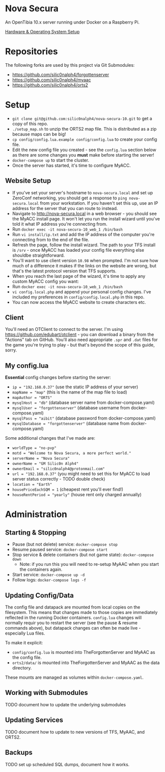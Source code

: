 Nova Secura
===========

An OpenTibia 10.x server running under Docker on a Raspberry Pi.

[Hardware & Operating System Setup](docs/raspberry_pi_setup.md)

Repositories
============

The following forks are used by this project via Git Submodules:

- https://github.com/silic0nalph4/forgottenserver
- https://github.com/silic0nalph4/myaac
- https://github.com/silic0nalph4/orts2

Setup
=====

- `git clone git@github.com:silic0nalph4/nova-secura-10.git` to get a copy of this repo.
- `./setup_map.sh` to unzip the ORTS2 map file. This is distributed as a zip because maps can be big!
- `cp config/config.lua.example config/config.lua` to create your config file.
- Edit the new config file you created - see the `config.lua` section below as there are some changes you **must** make before
starting the server!
- `docker-compose up` to start the cluster.
- Once the server has started, it's time to configure MyACC.

Website Setup
-------------

- If you've set your server's hostname to `nova-secura.local` and set up ZeroConf networking, you should get a response to
 `ping nova-secura.local` from your workstation. If you haven't set this up, use an IP address for the server that you can route to instead.
- Navigate to http://nova-secura.local in a web browser - you should see the MyACC install page. It won't let you run 
the install wizard until you've told it what IP address you're connecting from.
- Run `docker exec -it nova-secura-10_web_1 /bin/bash`
- Run `vi install/ip.txt` and add the IP address of the computer you're connecting from to the end of the file.
- Refresh the page, follow the install wizard. The path to your TFS install is `/srv` - once MyACC has loaded your 
config file everything else shouldbe straightforward.
- You'll want to use client version `10.98` when prompted. I'm not sure how much of a difference it makes if the links 
on the website are wrong, but that's the latest protocol version that TFS supports.
- When you reach the last page of the wizard, it's time to apply any custom MyACC config you want:
- Run `docker exec -it nova-secura-10_web_1 /bin/bash`
- `vi config.local.php` and append your personal config changes. I've included my preferences in `config/config.local.php` in this repo.
- You can now access the MyACC website to create characters etc.

Client
------

You'll need an OTClient to connect to the server. I'm using https://github.com/edubart/otclient - you can download a binary from the "Actions" tab on GitHub. You'll also need appropriate `.spr` and `.dat` files for the game you're trying to play - but that's beyond the scope of this guide, sorry.

My config.lua
-------------

**Essential** config changes before starting the server:
- `ip = "192.168.0.37"` (use the static IP address of your server)
- `mapName = "map"` (this is the name of the map file to load)
- `mapAuthor = "ORTS"`
- `mysqlHost = "db"` (database server name from docker-compose.yaml)
- `mysqlUser = "forgottenserver"` (database username from docker-compose.yaml)
- `mysqlPass = "aibit"` (database password from docker-compose.yaml)
- `mysqlDatabase = "forgottenserver"` (database name from docker-compose.yaml)

Some additional changes that I've made are:
- `worldType = "no-pvp"`
- `motd = "Welcome to Nova Secura, a more perfect world."`
- `serverName = "Nova Secura"`
- `ownerName = "GM Silic0n Alph4"`
- `ownerEmail = "silic0nalph4@protonmail.com"`
- `url = "192.168.0.37"` (you might need to set this for MyACC to load server status correctly - TODO double check)
- `location = "Earth"`
- `housePriceEachSQM = 1` (cheapest rent you'll ever find!)
- `houseRentPeriod = "yearly"` (house rent only charged annually)


Administration
==============

Starting & Stopping
-------------------

- Pause (but not delete) service: `docker-compose stop`
- Resume paused service: `docker-compose start`
- Stop service & delete containers (but not game state): `docker-compose down`
    - Note: if you run this you will need to re-setup MyAAC when you start the containers again.
- Start service: `docker-compose up -d`
- Follow logs: `docker-compose logs -f`


Updating Config/Data
--------------------

The config file and datapack are mounted from local copies on the filesystem. This means that changes made to those copies are
immediately reflected in the running Docker containers. `config.lua` changes will normally requir you to restart the server (see the
pause & resume commands above), but datapack changes can often be made live - especially Lua files.

To make it explicit:
- `config/config.lua` is mounted into TheForgottenServer and MyAAC as the config file.
- `orts2/data/` is mounted into TheForgottenServer and MyAAC as the data directory.

These mounts are managed as volumes within `docker-compose.yaml`.

Working with Submodules
-----------------------

TODO document how to update the underlying submodules

Updating Services
-----------------

TODO document how to update to new versions of TFS, MyAAC, and ORTS2.

Backups
-------

TODO set up scheduled SQL dumps, document how it works.

